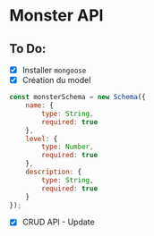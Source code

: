 # Monster API

## To Do:
    
- [x] Installer `mongoose`
- [x] Création du model
```javascript
const monsterSchema = new Schema({
    name: {
        type: String,
        required: true
    },
    level: {
        type: Number,
        required: true
    },
    description: {
        type: String,
        required: true
    }
});    
```    

- [x] CRUD API - Update
